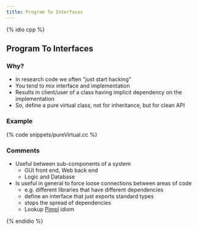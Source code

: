 ```yaml
---
title: Program To Interfaces
---
```


{% idio cpp %}

## Program To Interfaces

### Why?

* In research code we often "just start hacking"
* You tend to mix interface and implementation
* Results in client/user of a class having implicit dependency on the implementation
* So, define a pure virtual class, not for inheritance, but for clean API 

### Example

{% code snippets/pureVirtual.cc %}


### Comments

* Useful between sub-components of a system
    * GUI front end, Web back end
    * Logic and Database
* Is useful in general to force loose connections between areas of code
    * e.g. different libraries that have different dependencies
    * define an interface that just exports standard types
    * stops the spread of dependencies
    * Lookup [Pimpl](http://en.cppreference.com/w/cpp/language/pimpl) idiom
    
{% endidio %}
